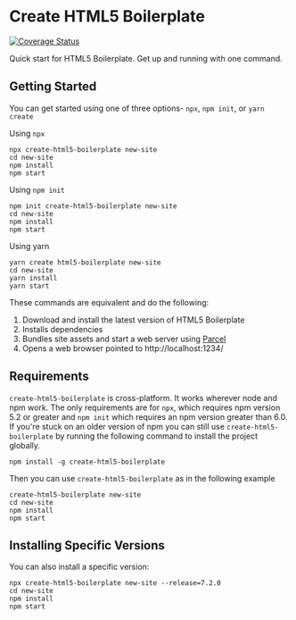# Create HTML5 Boilerplate

[![Coverage Status](https://coveralls.io/repos/github/h5bp/create-html5-boilerplate/badge.svg?branch=master)](https://coveralls.io/github/h5bp/create-html5-boilerplate?branch=master)

Quick start for HTML5 Boilerplate. Get up and running with one command.

## Getting Started

You can get started using one of three options- `npx`, `npm init`, or
`yarn create`

Using `npx`

```
npx create-html5-boilerplate new-site
cd new-site
npm install
npm start
```

Using `npm init`

```
npm init create-html5-boilerplate new-site
cd new-site
npm install
npm start
```

Using yarn

```
yarn create html5-boilerplate new-site
cd new-site
yarn install
yarn start
```

These commands are equivalent and do the following:

1. Download and install the latest version of HTML5 Boilerplate
2. Installs dependencies
3. Bundles site assets and start a web server using [Parcel](https://parceljs.org/)
4. Opens a web browser pointed to http://localhost:1234/

## Requirements

`create-html5-boilerplate` is cross-platform. It works wherever node and npm work.
The only requirements are for `npx`, which requires npm version 5.2 or greater and
`npm init` which requires an npm version greater than 6.0. If you're stuck on an
older version of npm you can still use `create-html5-boilerplate` by running the
following command to install the project globally.

```
npm install -g create-html5-boilerplate
```

Then you can use `create-html5-boilerplate` as in the following example

```
create-html5-boilerplate new-site
cd new-site
npm install
npm start
```

## Installing Specific Versions

You can also install a specific version:

```
npx create-html5-boilerplate new-site --release=7.2.0
cd new-site
npm install
npm start
```
